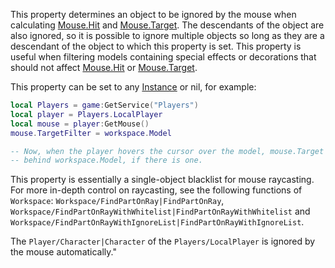 This property determines an object to be ignored by the mouse when
calculating [Mouse.Hit](https://create.roblox.com/docs/reference/engine/classes/Mouse#Hit) and [Mouse.Target](https://create.roblox.com/docs/reference/engine/classes/Mouse#Target). The descendants of the object
are also ignored, so it is possible to ignore multiple objects so long as
they are a descendant of the object to which this property is set. This
property is useful when filtering models containing special effects or
decorations that should not affect [Mouse.Hit](https://create.roblox.com/docs/reference/engine/classes/Mouse#Hit) or [Mouse.Target](https://create.roblox.com/docs/reference/engine/classes/Mouse#Target).

This property can be set to any [Instance](https://create.roblox.com/docs/reference/engine/classes/Instance) or nil, for example:

```lua
local Players = game:GetService("Players")
local player = Players.LocalPlayer
local mouse = player:GetMouse()
mouse.TargetFilter = workspace.Model

-- Now, when the player hovers the cursor over the model, mouse.Target will be some object
-- behind workspace.Model, if there is one.
```

This property is essentially a single-object blacklist for mouse
raycasting. For more in-depth control on raycasting, see the following
functions of `Workspace`: `Workspace/FindPartOnRay|FindPartOnRay`,
`Workspace/FindPartOnRayWithWhitelist|FindPartOnRayWithWhitelist` and
`Workspace/FindPartOnRayWithIgnoreList|FindPartOnRayWithIgnoreList`.

The `Player/Character|Character` of the `Players/LocalPlayer` is ignored
by the mouse automatically."